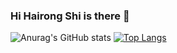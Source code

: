 ### Hi Hairong Shi is there 👋
![Anurag's GitHub stats](https://github-readme-stats.vercel.app/api?username=nanase1025&show_icons=true&theme=radical)
[![Top Langs](https://github-readme-stats.vercel.app/api/top-langs/?username=nanase1025&show_icons=true&theme=radical)](https://github.com/anuraghazra/github-readme-stats)
<!--
**nanase1025/nanase1025** is a ✨ _special_ ✨ repository because its `README.md` (this file) appears on your GitHub profile.

Here are some ideas to get you started:

- 🔭 I’m currently working on ...
- 🌱 I’m currently learning ...
- 👯 I’m looking to collaborate on ...
- 🤔 I’m looking for help with ...
- 💬 Ask me about ...
- 📫 How to reach me: ...
- 😄 Pronouns: ...
- ⚡ Fun fact: ...
-->
